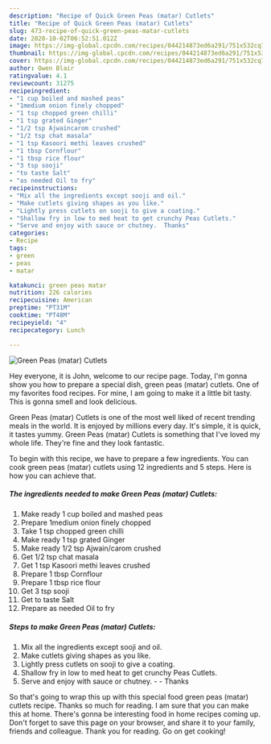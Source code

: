 ```yaml
---
description: "Recipe of Quick Green Peas (matar) Cutlets"
title: "Recipe of Quick Green Peas (matar) Cutlets"
slug: 473-recipe-of-quick-green-peas-matar-cutlets
date: 2020-10-02T06:52:51.012Z
image: https://img-global.cpcdn.com/recipes/044214873ed6a291/751x532cq70/green-peas-matar-cutlets-recipe-main-photo.jpg
thumbnail: https://img-global.cpcdn.com/recipes/044214873ed6a291/751x532cq70/green-peas-matar-cutlets-recipe-main-photo.jpg
cover: https://img-global.cpcdn.com/recipes/044214873ed6a291/751x532cq70/green-peas-matar-cutlets-recipe-main-photo.jpg
author: Owen Blair
ratingvalue: 4.1
reviewcount: 31275
recipeingredient:
- "1 cup boiled and mashed peas"
- "1medium onion finely chopped"
- "1 tsp chopped green chilli"
- "1 tsp grated Ginger"
- "1/2 tsp Ajwaincarom crushed"
- "1/2 tsp chat masala"
- "1 tsp Kasoori methi leaves crushed"
- "1 tbsp Cornflour"
- "1 tbsp rice flour"
- "3 tsp sooji"
- "to taste Salt"
- "as needed Oil to fry"
recipeinstructions:
- "Mix all the ingredients except sooji and oil."
- "Make cutlets giving shapes as you like."
- "Lightly press cutlets on sooji to give a coating."
- "Shallow fry in low to med heat to get crunchy Peas Cutlets."
- "Serve and enjoy with sauce or chutney.  Thanks"
categories:
- Recipe
tags:
- green
- peas
- matar

katakunci: green peas matar 
nutrition: 226 calories
recipecuisine: American
preptime: "PT31M"
cooktime: "PT48M"
recipeyield: "4"
recipecategory: Lunch

---
```



![Green Peas (matar) Cutlets](https://img-global.cpcdn.com/recipes/044214873ed6a291/751x532cq70/green-peas-matar-cutlets-recipe-main-photo.jpg)

Hey everyone, it is John, welcome to our recipe page. Today, I'm gonna show you how to prepare a special dish, green peas (matar) cutlets. One of my favorites food recipes. For mine, I am going to make it a little bit tasty. This is gonna smell and look delicious.



Green Peas (matar) Cutlets is one of the most well liked of recent trending meals in the world. It is enjoyed by millions every day. It's simple, it is quick, it tastes yummy. Green Peas (matar) Cutlets is something that I've loved my whole life. They're fine and they look fantastic.


To begin with this recipe, we have to prepare a few ingredients. You can cook green peas (matar) cutlets using 12 ingredients and 5 steps. Here is how you can achieve that.

<!--inarticleads1-->

##### The ingredients needed to make Green Peas (matar) Cutlets:

1. Make ready 1 cup boiled and mashed peas
1. Prepare 1medium onion finely chopped
1. Take 1 tsp chopped green chilli
1. Make ready 1 tsp grated Ginger
1. Make ready 1/2 tsp Ajwain/carom crushed
1. Get 1/2 tsp chat masala
1. Get 1 tsp Kasoori methi leaves crushed
1. Prepare 1 tbsp Cornflour
1. Prepare 1 tbsp rice flour
1. Get 3 tsp sooji
1. Get to taste Salt
1. Prepare as needed Oil to fry




<!--inarticleads2-->

##### Steps to make Green Peas (matar) Cutlets:

1. Mix all the ingredients except sooji and oil.
1. Make cutlets giving shapes as you like.
1. Lightly press cutlets on sooji to give a coating.
1. Shallow fry in low to med heat to get crunchy Peas Cutlets.
1. Serve and enjoy with sauce or chutney. -  - Thanks




So that's going to wrap this up with this special food green peas (matar) cutlets recipe. Thanks so much for reading. I am sure that you can make this at home. There's gonna be interesting food in home recipes coming up. Don't forget to save this page on your browser, and share it to your family, friends and colleague. Thank you for reading. Go on get cooking!
